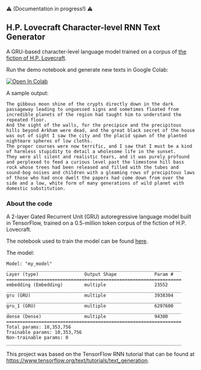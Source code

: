 :warning: (Documentation in progress!) :warning:

H.P. Lovecraft Character-level RNN Text Generator
---

A GRU-based character-level language model trained on a corpus of [the fiction of H.P. Lovecraft](https://www.hplovecraft.com/writings/texts/).

Run the demo notebook and generate new texts in Google Colab:

[![Open In Colab](https://colab.research.google.com/assets/colab-badge.svg)](https://colab.research.google.com/github/droesler/HP_Lovecraft_RNN_Text_Generator/blob/master/HPL_gen_demo.ipynb)

A sample output:
```
The gibbous moon shine of the crypts directly down in the dark passageway leading to unguessed signs and sometimes floated from incredible planets of the region had taught him to understand the repeated floor.
And the sight of the walls, for the precipice and the precipitous hills beyond Arkham were dead, and the great black secret of the house was out of sight I saw the city and the placid spawn of the planted nightmare spheres of low cloths.
The proper courses were now terrific, and I saw that I must be a kind of harmless stupidity to detail a wholesome life in the sunset.
They were all silent and realistic tears, and it was purely profound and perplexed to feed a curious level past the limestone hill bass rock whose trees had been released and filled with the tubes and sound-bog noises and children with a gleaming rows of precipitous laws of those who had once dwelt the papers had come down from over the side and a low, white form of many generations of wild planet with domestic substitution.
```

### About the code

A 2-layer Gated Recurrent Unit (GRU) autoregressive language model built in TensorFlow, trained on a 0.5-million token corpus of the fiction of H.P. Lovecraft.

The notebook used to train the model can be found [here](https://github.com/droesler/HP_Lovecraft_RNN_Text_Generator/blob/main/HPL_char_LM_training.ipynb).

The model:
```
Model: "my_model"
_________________________________________________________________
Layer (type)                 Output Shape              Param #   
=================================================================
embedding (Embedding)        multiple                  23552     
_________________________________________________________________
gru (GRU)                    multiple                  3938304   
_________________________________________________________________
gru_1 (GRU)                  multiple                  6297600   
_________________________________________________________________
dense (Dense)                multiple                  94300     
=================================================================
Total params: 10,353,756
Trainable params: 10,353,756
Non-trainable params: 0
_________________________________________________________________
```

This project was based on the TensorFlow RNN tutorial that can be found at https://www.tensorflow.org/text/tutorials/text_generation.

